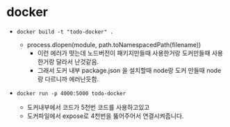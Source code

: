 # docker

- `docker build -t "todo-docker" .`

  - process.dlopen(module, path.toNamespacedPath(filename))
    - 이런 에러가 떳는데 노드버전이 패키지만들때 사용한거랑 도커만들때 사용한거랑 달라서 난것같음.
    - 그래서 도커 내부 package.json 을 설치할때 node랑 도커 만들때 node랑 다르니까 에러난듯함.

- `docker run -p 4000:5000 todo-docker`

  - 도커내부에서 코드가 5천번 코드를 사용하고있고
  - 도커파일에서 expose로 4천번을 뚫어주어서 연결시켜줍니다.